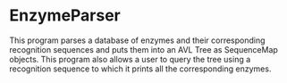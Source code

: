 # EnzymeParser
 
This program parses a database of enzymes and their corresponding recognition sequences and puts them into an AVL Tree as SequenceMap objects. This program also allows a user to query the tree using a recognition sequence to which it prints all the corresponding enzymes. 

